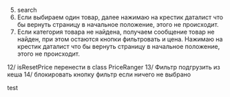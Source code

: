 <!-- 1. при поиске товара, который отсутсвует. в model priceRanger не обновляется from и to -->
<!-- 2. и при поиске товара, который присутствует. в model priceRanger не обновляется from и to. при этом min и max всегда корректный. -->
<!-- 3. при поиске офисных не обновляется фильтр. не нужно в фильтре показывать атрибуты, которые не доступны для текущего поискового запроса -->

<!-- 4. клик по странице, которая уже открыта обрабатывать не нужно ? -->
   <!-- 5. запихнуть sortedProducts в filter.update() в контроллере -->
   <!-- 6. при загрузке страница показывать сколько товаров в избранных -->

5.  <!-- если в категории фильтра один вариант, то не нужно его показывать? -->
       <!-- 8. в фильтре вообще не работает "Объем накопителя", "Блок питания", "Объем ОЗУ" "Частота ОЗУ" -->
       <!-- 9. в фильтре работает частично "Частота процессора"
    <!-- /////////////////// -->
    search
6.  Если выбираем один товар, далее нажимаю на крестик даталист что бы вернуть страницу в начальное положение, этого не происходит.
7.  Если категория товара не найдена, получаем сообщение товар не найден, при этом остаются кнопки фильтровать и цена. Нажимаю на крестик даталист что бы вернуть страницу в начальное положение, этого не происходит.
    <!-- 8.  Нажимаю на поиск товара, вибирается товар но фильтр не отображается. Только цена. -->
    <!-- 10. Если нажимать чекбоксы до появления "Данный товар по запросу не найден", фильтр и цена остаются. -->
    <!-- 11. Нормалайз. Не совпадают имена при поиске. Возможно его нужно применить в каталоге сразу при загрузке продуктов -->

12/ isResetPrice перенести в class PriceRanger
13/ Фильтр подгрузить из кеша
14/ блокировать кнопку фильтр если ничего не выбрано

test
